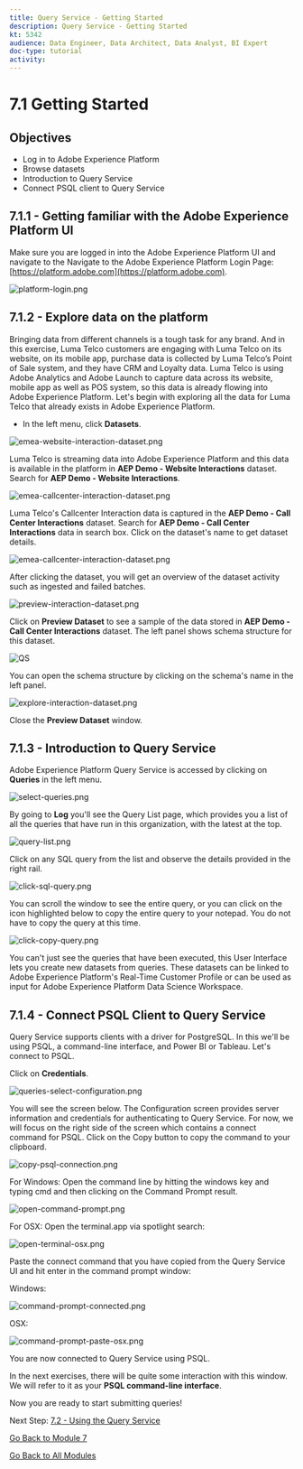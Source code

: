 ```yaml
---
title: Query Service - Getting Started
description: Query Service - Getting Started
kt: 5342
audience: Data Engineer, Data Architect, Data Analyst, BI Expert
doc-type: tutorial
activity: 
---
```


# 7.1 Getting Started

## Objectives

- Log in to Adobe Experience Platform
- Browse datasets
- Introduction to Query Service
- Connect PSQL client to Query Service

## 7.1.1 - Getting familiar with the Adobe Experience Platform UI

Make sure you are logged in into the Adobe Experience Platform UI and navigate to the Navigate to the Adobe Experience Platform Login Page: [https://platform.adobe.com](https://platform.adobe.com).

![platform-login.png](./images/platform-login.png)

## 7.1.2 - Explore data on the platform

Bringing data from different channels is a tough task for any brand. And in this exercise, Luma Telco customers are engaging with Luma Telco on its website, on its mobile app, purchase data is collected by Luma Telco’s Point of Sale system, and they have CRM and Loyalty data. Luma Telco is using Adobe Analytics and Adobe Launch to capture data across its website, mobile app as well as POS system, so this data is already flowing into Adobe Experience Platform. Let's begin with exploring all the data for Luma Telco that already exists in Adobe Experience Platform.

- In the left menu, click **Datasets**.

![emea-website-interaction-dataset.png](./images/emea-website-interaction-dataset.png)

Luma Telco is streaming data into Adobe Experience Platform and this data is available in the platform in **AEP Demo - Website Interactions** dataset. Search for **AEP Demo - Website Interactions**.

![emea-callcenter-interaction-dataset.png](./images/emea-website-interaction-dataset1.png)

Luma Telco's Callcenter Interaction data is captured in the **AEP Demo - Call Center Interactions** dataset. Search for **AEP Demo - Call Center Interactions** data in search box. Click on the dataset's name to get dataset details.

![emea-callcenter-interaction-dataset.png](./images/emea-callcenter-interaction-dataset.png)

After clicking the dataset, you will get an overview of the dataset activity such as ingested and failed batches.

![preview-interaction-dataset.png](./images/preview-interaction-dataset.png)

Click on **Preview Dataset** to see a sample of the data stored in **AEP Demo - Call Center Interactions** dataset. The left panel shows schema structure for this dataset.

![QS](./images/previewds.png)

You can open the schema structure by clicking on the schema's name in the left panel.

![explore-interaction-dataset.png](./images/explore-interaction-dataset.png)

Close the **Preview Dataset** window.

## 7.1.3 - Introduction to Query Service

Adobe Experience Platform Query Service is accessed by clicking on **Queries** in the left menu.

![select-queries.png](./images/select-queries.png)

By going to **Log** you'll see the Query List page, which provides you a list of all the queries that have run in this organization, with the latest at the top.

![query-list.png](./images/query-list.png)

Click on any SQL query from the list and observe the details provided in the right rail.

![click-sql-query.png](./images/click-sql-query.png)

You can scroll the window to see the entire query, or you can click on the icon highlighted below to copy the entire query to your notepad. You do not have to copy the query at this time.

![click-copy-query.png](./images/click-copy-query.png)

You can't just see the queries that have been executed, this User Interface lets you create new datasets from queries. These datasets can be linked to Adobe Experience Platform's Real-Time Customer Profile or can be used as input for Adobe Experience Platform Data Science Workspace.

## 7.1.4 - Connect PSQL Client to Query Service

Query Service supports clients with a driver for PostgreSQL. In this we'll be using PSQL, a command-line interface, and Power BI or Tableau. Let's connect to PSQL.

Click on **Credentials**.

![queries-select-configuration.png](./images/queries-select-configuration.png)

You will see the screen below. The Configuration screen provides server information and credentials for authenticating to Query Service. For now, we will focus on the right side of the screen which contains a connect command for PSQL. Click on the Copy button to copy the command to your clipboard.

![copy-psql-connection.png](./images/copy-psql-connection.png)

For Windows: Open the command line by hitting the windows key and typing cmd  and then clicking on the Command Prompt result.

![open-command-prompt.png](./images/open-command-prompt.png)

For OSX: Open the terminal.app via spotlight search:

![open-terminal-osx.png](./images/open-terminal-osx.png)

Paste the connect command that you have copied from the Query Service UI and hit enter in the command prompt window:

Windows:

![command-prompt-connected.png](./images/command-prompt-connected.png)

OSX:

![command-prompt-paste-osx.png](./images/command-prompt-paste-osx.png)

You are now connected to Query Service using PSQL.

In the next exercises, there will be quite some interaction with this window. We will refer to it as your **PSQL command-line interface**.

Now you are ready to start submitting queries!

Next Step: [7.2 - Using the Query Service](./ex2.md)

[Go Back to Module 7](./query-service.md)

[Go Back to All Modules](../../overview.md)
